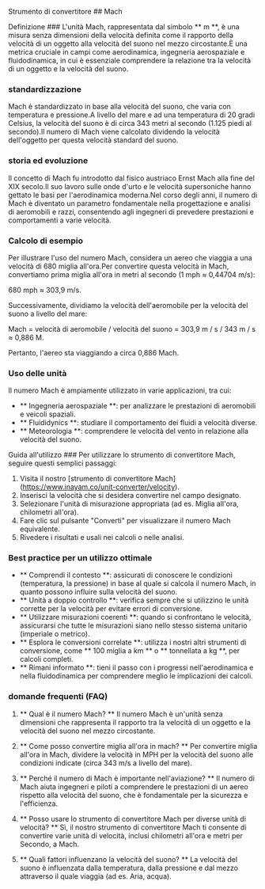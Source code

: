 Strumento di convertitore ## Mach

Definizione ###
L'unità Mach, rappresentata dal simbolo ** m **, è una misura senza dimensioni della velocità definita come il rapporto della velocità di un oggetto alla velocità del suono nel mezzo circostante.È una metrica cruciale in campi come aerodinamica, ingegneria aerospaziale e fluidodinamica, in cui è essenziale comprendere la relazione tra la velocità di un oggetto e la velocità del suono.

### standardizzazione
Mach è standardizzato in base alla velocità del suono, che varia con temperatura e pressione.A livello del mare e ad una temperatura di 20 gradi Celsius, la velocità del suono è di circa 343 metri al secondo (1.125 piedi al secondo).Il numero di Mach viene calcolato dividendo la velocità dell'oggetto per questa velocità standard del suono.

### storia ed evoluzione
Il concetto di Mach fu introdotto dal fisico austriaco Ernst Mach alla fine del XIX secolo.Il suo lavoro sulle onde d'urto e le velocità supersoniche hanno gettato le basi per l'aerodinamica moderna.Nel corso degli anni, il numero di Mach è diventato un parametro fondamentale nella progettazione e analisi di aeromobili e razzi, consentendo agli ingegneri di prevedere prestazioni e comportamenti a varie velocità.

### Calcolo di esempio
Per illustrare l'uso del numero Mach, considera un aereo che viaggia a una velocità di 680 miglia all'ora.Per convertire questa velocità in Mach, convertiamo prima miglia all'ora in metri al secondo (1 mph ≈ 0,44704 m/s):

680 mph ≈ 303,9 m/s.

Successivamente, dividiamo la velocità dell'aeromobile per la velocità del suono a livello del mare:

Mach = velocità di aeromobile / velocità del suono = 303,9 m / s / 343 m / s ≈ 0,886 M.

Pertanto, l'aereo sta viaggiando a circa 0,886 Mach.

### Uso delle unità
Il numero Mach è ampiamente utilizzato in varie applicazioni, tra cui:
- ** Ingegneria aerospaziale **: per analizzare le prestazioni di aeromobili e veicoli spaziali.
- ** Fluididynics **: studiare il comportamento dei fluidi a velocità diverse.
- ** Meteorologia **: comprendere le velocità del vento in relazione alla velocità del suono.

Guida all'utilizzo ###
Per utilizzare lo strumento di convertitore Mach, seguire questi semplici passaggi:
1. Visita il nostro [strumento di convertitore Mach] (https://www.inayam.co/unit-converter/velocity).
2. Inserisci la velocità che si desidera convertire nel campo designato.
3. Selezionare l'unità di misurazione appropriata (ad es. Miglia all'ora, chilometri all'ora).
4. Fare clic sul pulsante "Converti" per visualizzare il numero Mach equivalente.
5. Rivedere i risultati e usali nei calcoli o nelle analisi.

### Best practice per un utilizzo ottimale
- ** Comprendi il contesto **: assicurati di conoscere le condizioni (temperatura, la pressione) in base al quale si calcola il numero Mach, in quanto possono influire sulla velocità del suono.
- ** Unità a doppio controllo **: verifica sempre che si utilizzino le unità corrette per la velocità per evitare errori di conversione.
- ** Utilizzare misurazioni coerenti **: quando si confrontano le velocità, assicurarsi che tutte le misurazioni siano nello stesso sistema unitario (imperiale o metrico).
- ** Esplora le conversioni correlate **: utilizza i nostri altri strumenti di conversione, come ** 100 miglia a km ** o ** tonnellata a kg **, per calcoli completi.
- ** Rimani informato **: tieni il passo con i progressi nell'aerodinamica e nella fluidodinamica per comprendere meglio le implicazioni dei calcoli.

### domande frequenti (FAQ)

1. ** Qual è il numero Mach? **
Il numero Mach è un'unità senza dimensioni che rappresenta il rapporto tra la velocità di un oggetto e la velocità del suono nel mezzo circostante.

2. ** Come posso convertire miglia all'ora in mach? **
Per convertire miglia all'ora in Mach, dividere la velocità in MPH per la velocità del suono alle condizioni indicate (circa 343 m/s a livello del mare).

3. ** Perché il numero di Mach è importante nell'aviazione? **
Il numero di Mach aiuta ingegneri e piloti a comprendere le prestazioni di un aereo rispetto alla velocità del suono, che è fondamentale per la sicurezza e l'efficienza.

4. ** Posso usare lo strumento di convertitore Mach per diverse unità di velocità? **
Sì, il nostro strumento di convertitore Mach ti consente di convertire varie unità di velocità, inclusi chilometri all'ora e metri per Secondo, a Mach.

5. ** Quali fattori influenzano la velocità del suono? **
La velocità del suono è influenzata dalla temperatura, dalla pressione e dal mezzo attraverso il quale viaggia (ad es. Aria, acqua).